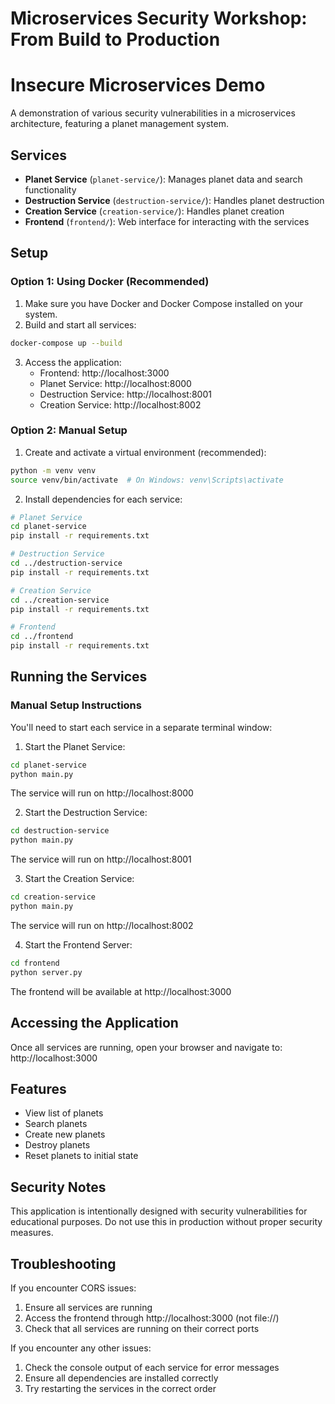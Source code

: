 # Microservices Security Workshop: From Build to Production

# Insecure Microservices Demo

A demonstration of various security vulnerabilities in a microservices architecture, featuring a planet management system.

## Services

- **Planet Service** (`planet-service/`): Manages planet data and search functionality
- **Destruction Service** (`destruction-service/`): Handles planet destruction
- **Creation Service** (`creation-service/`): Handles planet creation
- **Frontend** (`frontend/`): Web interface for interacting with the services

## Setup

### Option 1: Using Docker (Recommended)

1. Make sure you have Docker and Docker Compose installed on your system.
2. Build and start all services:

```bash
docker-compose up --build
```

3. Access the application:
   - Frontend: http://localhost:3000
   - Planet Service: http://localhost:8000
   - Destruction Service: http://localhost:8001
   - Creation Service: http://localhost:8002

### Option 2: Manual Setup

1. Create and activate a virtual environment (recommended):

```bash
python -m venv venv
source venv/bin/activate  # On Windows: venv\Scripts\activate
```

2. Install dependencies for each service:

```bash
# Planet Service
cd planet-service
pip install -r requirements.txt

# Destruction Service
cd ../destruction-service
pip install -r requirements.txt

# Creation Service
cd ../creation-service
pip install -r requirements.txt

# Frontend
cd ../frontend
pip install -r requirements.txt
```

## Running the Services

### Manual Setup Instructions

You'll need to start each service in a separate terminal window:

1. Start the Planet Service:

```bash
cd planet-service
python main.py
```

The service will run on http://localhost:8000

2. Start the Destruction Service:

```bash
cd destruction-service
python main.py
```

The service will run on http://localhost:8001

3. Start the Creation Service:

```bash
cd creation-service
python main.py
```

The service will run on http://localhost:8002

4. Start the Frontend Server:

```bash
cd frontend
python server.py
```

The frontend will be available at http://localhost:3000

## Accessing the Application

Once all services are running, open your browser and navigate to:
http://localhost:3000

## Features

- View list of planets
- Search planets
- Create new planets
- Destroy planets
- Reset planets to initial state

## Security Notes

This application is intentionally designed with security vulnerabilities for educational purposes. Do not use this in production without proper security measures.

## Troubleshooting

If you encounter CORS issues:

1. Ensure all services are running
2. Access the frontend through http://localhost:3000 (not file://)
3. Check that all services are running on their correct ports

If you encounter any other issues:

1. Check the console output of each service for error messages
2. Ensure all dependencies are installed correctly
3. Try restarting the services in the correct order
